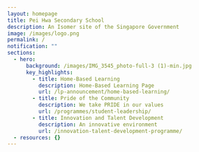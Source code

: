 ```yaml
---
layout: homepage
title: Pei Hwa Secondary School
description: An Isomer site of the Singapore Government
image: /images/logo.png
permalink: /
notification: ""
sections:
  - hero:
      background: /images/IMG_3545_photo-full-3 (1)-min.jpg
      key_highlights:
        - title: Home-Based Learning
          description: Home-Based Learning Page
          url: /lp-announcement/home-based-learning/
        - title: Pride of the Community
          description: We take PRIDE in our values
          url: /programmes/student-leadership/
        - title: Innovation and Talent Development
          description: An innovative environment
          url: /innovation-talent-development-programme/
  - resources: {}
---
```

